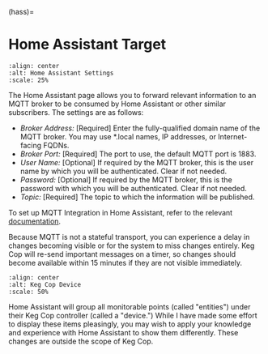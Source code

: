 (hass)=

# Home Assistant Target

```{image} hass.png
:align: center
:alt: Home Assistant Settings
:scale: 25%
```

The Home Assistant page allows you to forward relevant information to an MQTT broker to be consumed by Home Assistant or other similar subscribers.  The settings are as follows:

- *Broker Address:* \[Required\] Enter the fully-qualified domain name of the MQTT broker.  You may use \*.local names, IP addresses, or Internet-facing FQDNs.
- *Broker Port:* \[Required\] The port to use, the default MQTT port is 1883.
- *User Name:* \[Optional\] If required by the MQTT broker, this is the user name by which you will be authenticated. Clear if not needed.
- *Password:* \[Optional\] If required by the MQTT broker, this is the password with which you will be authenticated. Clear if not needed.
- *Topic:* \[Required\] The topic to which the information will be published.

To set up MQTT Integration in Home Assistant, refer to the relevant [documentation](https://www.home-assistant.io/integrations/mqtt).

Because MQTT is not a stateful transport, you can experience a delay in changes becoming visible or for the system to miss changes entirely.  Keg Cop will re-send important messages on a timer, so changes should become available within 15 minutes if they are not visible immediately.

```{image} MQTTDevice.png
:align: center
:alt: Keg Cop Device
:scale: 50%
```

Home Assistant will group all monitorable points (called "entities") under their Keg Cop controller (called a "device.")  While I have made some effort to display these items pleasingly, you may wish to apply your knowledge and experience with Home Assistant to show them differently.  These changes are outside the scope of Keg Cop.
